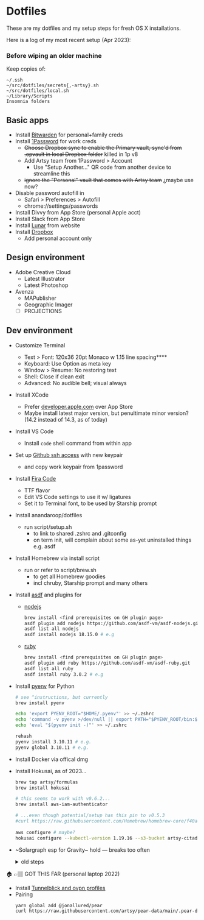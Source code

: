 # Dotfiles

These are my dotfiles and my setup steps for fresh OS X installations.

Here is a log of my most recent setup (Apr 2023):

### Before wiping an older machine

Keep copies of:
  ```
  ~/.ssh
  ~/src/dotfiles/secrets{,-artsy}.sh
  ~/src/dotfiles/local.sh
  ~/Library/Scripts
  Insomnia folders
  ```

## Basic apps

- Install [Bitwarden](https://bitwarden.com/download/) for personal+family creds
- Install [1Password](https://1password.com/downloads/mac/) for work creds
  - ~~Choose Dropbox sync to enable the Primary vault, sync'd from .opvault in local Dropbox folder~~ killed in 1p v8
  - Add Artsy team from 1Password > Account
    - Use "Setup Another…" QR code from another device to streamline this
  - ~~ignore the "Personal" vault that comes with Artsy team~~ ¿maybe use now?
- Disable password autofill in
  - Safari > Preferences > Autofill
  - chrome://settings/passwords
- Install Divvy from App Store (personal Apple acct)
- Install Slack from App Store
- Install [Lunar](https://lunar.fyi) from website
- Install [Dropbox](https://www.dropbox.com/install)
  - Add personal account only


## Design environment

- Adobe Creative Cloud
  - Latest Illustrator
  - Latest Photoshop
- Avenza
  - MAPublisher
  - Geographic Imager
  - [ ] PROJECTIONS

## Dev environment

- Customize Terminal
  - Text > Font: 120x36 20pt Monaco w 1.15 line spacing****
  - Keyboard: Use Option as meta key
  - Window > Resume: No restoring text
  - Shell: Close if clean exit
  - Advanced: No audible bell; visual always
- Install XCode
  - Prefer [developer.apple.com](https://developer.apple.com/download) over App Store
  - Maybe install latest major version, but penultimate minor version? (14.2 instead of 14.3, as of today)
- Install VS Code
  - Install `code` shell command from within app
- Set up [Github ssh access](https://help.github.com/en/github/authenticating-to-github/connecting-to-github-with-ssh) with new keypair
  - and copy work keypair from 1password
- Install [Fira Code](https://github.com/tonsky/FiraCode)
  - TTF flavor
  - Edit VS Code settings to use it w/ ligatures
  - Set it to Terminal font, to be used by Starship prompt
- Install anandaroop/dotfiles
  - run script/setup.sh
    - to link to shared .zshrc and .gitconfig
    - on term init, will complain about some as-yet uninstalled things e.g. asdf
- Install Homebrew via install script
  - run or refer to script/brew.sh
    - to get all Homebrew goodies
    - incl chruby, Starship prompt and many others
- Install [asdf](https://asdf-vm.com)  and plugins for
  - [nodejs](https://github.com/asdf-vm/asdf-nodejs)
    ```sh
    brew install <find prerequisites on GH plugin page>
    asdf plugin add nodejs https://github.com/asdf-vm/asdf-nodejs.git
    asdf list all nodejs
    asdf install nodejs 18.15.0 # e.g
    ```
  - [ruby](https://github.com/asdf-vm/asdf-ruby)
    ```sh
    brew install <find prerequisites on GH plugin page>
    asdf plugin add ruby https://github.com/asdf-vm/asdf-ruby.git
    asdf list all ruby
    asdf install ruby 3.0.2 # e.g
    ```
- Install [pyenv](https://github.com/pyenv/pyenv) for Python
  ```sh
  # see ^instructions, but currently
  brew install pyenv
  
  echo 'export PYENV_ROOT="$HOME/.pyenv"' >> ~/.zshrc
  echo 'command -v pyenv >/dev/null || export PATH="$PYENV_ROOT/bin:$PATH"' >> ~/.zshrc
  echo 'eval "$(pyenv init -)"' >> ~/.zshrc

  rehash
  pyenv install 3.10.11 # e.g.
  pyenv global 3.10.11 # e.g.
  ```
- Install Docker via offical dmg

- Install Hokusai, as of 2023…
  ```sh
  brew tap artsy/formulas
  brew install hokusai

  # this seems to work with v0.6.2...
  brew install aws-iam-authenticator
  
  # ...even though potential/setup has this pin to v0.5.3
  #curl https://raw.githubusercontent.com/Homebrew/homebrew-core/f40a459c047f2831743dac5d779658e7740a500c/Formula/aws-iam-authenticator.rb > $(find $(brew --repository) -name aws-iam-authenticator.rb) && brew reinstall aws-iam-authenticator
    
  aws configure # maybe?
  hokusai configure --kubectl-version 1.19.16 --s3-bucket artsy-citadel --s3-key k8s/config-dev
  ```

- ~Solargraph esp for Gravity~ hold — breaks too often
  <details>
  <summary>old steps</summary>
    - already in bundle, so that gets installed anyway
    - BUT solargraph's zsh path is probably fubar'd and looking for the solargraph gem in the system default ruby location
    - so install solargraph there
      - go to a dir without a .ruby-version
      - confirm `which ruby` ==> `/usr/bin/ruby`
      - `sudo gem install solargraph`
      - maybe some `sudo gem install bundler:x.y.z` needed to based on VSC output tab
      - use a minimal workspace settings such as

        ```json
        {
            "[ruby]": {
                "editor.formatOnSave": true
            },
            "solargraph.formatting": true
        }
        ```
  </details>

🏠 👉🏽 GOT THIS FAR (personal laptop 2022)

- Install [Tunnelblick and ovpn profiles](https://github.com/artsy/infrastructure/blob/main/vpn.md#vpn)
- Pairing
  ```sh
  yarn global add @jonallured/pear
  curl https://raw.githubusercontent.com/artsy/pear-data/main/.pear-data --output ~/.pear-data
  ```
